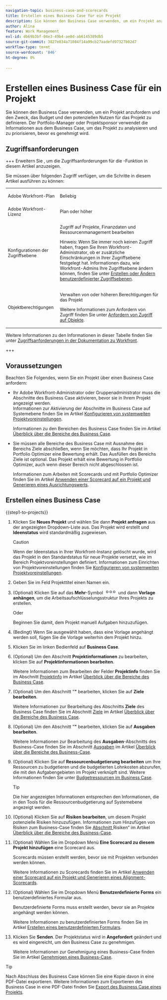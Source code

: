 ```yaml
---
navigation-topic: business-case-and-scorecards
title: Erstellen eines Business Case für ein Projekt
description: Sie können den Business Case verwenden, um ein Projekt anzufordern und den Zweck, das Budget und den potenziellen Nutzen für das Projekt zu definieren. Der Portfolio-Manager oder Projektsponsor verwendet die Informationen aus dem Business Case, um das Projekt zu analysieren und zu priorisieren, bevor es genehmigt wird.
author: Alina
feature: Work Management
exl-id: db69b3bf-04e3-49b4-ae0d-ab6145389db5
source-git-commit: 3827e834a71084f14a99cb27aadefd97327b02d7
workflow-type: tm+mt
source-wordcount: '846'
ht-degree: 0%

---
```


# Erstellen eines Business Case für ein Projekt

Sie können den Business Case verwenden, um ein Projekt anzufordern und den Zweck, das Budget und den potenziellen Nutzen für das Projekt zu definieren. Der Portfolio-Manager oder Projektsponsor verwendet die Informationen aus dem Business Case, um das Projekt zu analysieren und zu priorisieren, bevor es genehmigt wird.

## Zugriffsanforderungen

+++ Erweitern Sie , um die Zugriffsanforderungen für die -Funktion in diesem Artikel anzuzeigen.

Sie müssen über folgenden Zugriff verfügen, um die Schritte in diesem Artikel ausführen zu können:

<table style="table-layout:auto"> 
 <col> 
 <col> 
 <tbody> 
  <tr> 
   <td role="rowheader">Adobe Workfront-Plan</td> 
   <td> <p>Beliebig </p> </td> 
  </tr> 
  <tr> 
   <td role="rowheader">Adobe Workfront-Lizenz</td> 
   <td> <p>Plan oder höher</p> </td> 
  </tr> 
  <tr> 
   <td role="rowheader">Konfigurationen der Zugriffsebene</td> 
   <td> <p>Zugriff auf Projekte, Finanzdaten und Ressourcenmanagement bearbeiten</p> <p>Hinweis: Wenn Sie immer noch keinen Zugriff haben, fragen Sie Ihren Workfront-Administrator, ob er zusätzliche Einschränkungen in Ihrer Zugriffsebene festgelegt hat. Informationen dazu, wie Workfront-Admins Ihre Zugriffsebene ändern können, finden Sie unter <a href="../../../administration-and-setup/add-users/configure-and-grant-access/create-modify-access-levels.md" class="MCXref xref">Erstellen oder Ändern benutzerdefinierter Zugriffsebenen</a>.</p> </td> 
  </tr> 
  <tr> 
   <td role="rowheader">Objektberechtigungen</td> 
   <td> <p>Verwalten von oder höheren Berechtigungen für das Projekt</p> <p>Weitere Informationen zum Anfordern von Zugriff finden Sie unter <a href="../../../workfront-basics/grant-and-request-access-to-objects/request-access.md" class="MCXref xref">Anfordern von Zugriff auf Objekte</a>.</p> </td> 
  </tr> 
 </tbody> 
</table>

Weitere Informationen zu den Informationen in dieser Tabelle finden Sie unter [Zugriffsanforderungen in der Dokumentation zu Workfront](/help/quicksilver/administration-and-setup/add-users/access-levels-and-object-permissions/access-level-requirements-in-documentation.md).

+++

## Voraussetzungen

Beachten Sie Folgendes, wenn Sie ein Projekt über einen Business Case anfordern:

* Ihr Adobe Workfront-Administrator oder Gruppenadministrator muss die Abschnitte des Business Case aktivieren, bevor sie in Ihrem Projekt angezeigt werden.\
  Informationen zur Aktivierung der Abschnitte im Business Case auf Systemebene finden Sie im Artikel [Konfigurieren von systemweiten Projektvoreinstellungen](../../../administration-and-setup/set-up-workfront/configure-system-defaults/set-project-preferences.md).

  Informationen zu den Bereichen des Business Case finden Sie im Artikel [Überblick über die Bereiche des Business Case](../../../manage-work/projects/define-a-business-case/areas-of-business-case.md).

* Sie müssen alle Bereiche des Business Case mit Ausnahme des Bereichs Ziele abschließen, wenn Sie möchten, dass Ihr Projekt in Portfolio Optimizer eine Bewertung erhält. Das Ausfüllen des Bereichs Ziele ist optional. Das Projekt erhält eine Bewertung in Portfolio Optimizer, auch wenn dieser Bereich nicht abgeschlossen ist.

  Informationen zum Arbeiten mit Scorecards und mit Portfolio Optimizer finden Sie im Artikel [Anwenden einer Scorecard auf ein Projekt und Generieren eines Ausrichtungswerts](../../../manage-work/projects/define-a-business-case/apply-scorecard-to-project-to-generate-alignment-score.md).

## Erstellen eines Business Case

{{step1-to-projects}}

1. Klicken Sie **Neues Projekt** und wählen Sie dann **Projekt anfragen** aus der angezeigten Dropdown-Liste aus. Das Projekt wird erstellt und **Ideenstatus** wird standardmäßig zugewiesen.

   >[!CAUTION]
   >
   >Wenn der Ideenstatus in Ihrer Workfront-Instanz gelöscht wurde, wird das Projekt in den Standardstatus für neue Projekte versetzt, wie im Bereich Projektvoreinstellungen definiert. Informationen zum Einrichten von Projektvoreinstellungen finden Sie [Konfigurieren von systemweiten Projektvoreinstellungen](../../../administration-and-setup/set-up-workfront/configure-system-defaults/set-project-preferences.md).

1. Geben Sie im Feld Projekttitel einen Namen ein.
1. (Optional) Klicken Sie auf das **Mehr**-Symbol ![Mehr-Symbol](assets/qs-more-icon-on-an-object.png) und dann **Vorlage anhängen**, um die Arbeitsaufschlüsselungsstruktur Ihres Projekts zu erstellen.

   Oder

   Beginnen Sie damit, dem Projekt manuell Aufgaben hinzuzufügen.

1. (Bedingt) Wenn Sie ausgewählt haben, dass eine Vorlage angehängt werden soll, fügen Sie die Vorlage weiterhin dem Projekt hinzu.
1. Klicken Sie im linken Bedienfeld auf **Business Case**.
1. (Optional) Um den Abschnitt **Projektinformationen** zu bearbeiten, klicken Sie auf **Projektinformationen bearbeiten**. 

   Weitere Informationen zum Bearbeiten der Felder **Projektinfo** finden Sie im Abschnitt [Projektinfo](../../../manage-work/projects/define-a-business-case/areas-of-business-case.md#project-info) im Artikel [Überblick über die Bereiche des Business Case](../../../manage-work/projects/define-a-business-case/areas-of-business-case.md).

1. (Optional) Um den Abschnitt &quot;**&quot;** bearbeiten, klicken Sie auf **Ziele bearbeiten**.

   Weitere Informationen zur Bearbeitung des Abschnitts **Ziele** des Business Case finden Sie im Abschnitt [Ziele](../../../manage-work/projects/define-a-business-case/areas-of-business-case.md#goals) im Artikel [Überblick über die Bereiche des Business Case](../../../manage-work/projects/define-a-business-case/areas-of-business-case.md).

1. (Optional) Um den Abschnitt &quot;**&quot;** bearbeiten, klicken Sie auf **Ausgaben bearbeiten**.

   Weitere Informationen zur Bearbeitung des **Ausgaben**-Abschnitts des Business-Case finden Sie im Abschnitt [Ausgaben](../../../manage-work/projects/define-a-business-case/areas-of-business-case.md#expenses) im Artikel [Überblick über die Bereiche des Business-Case](../../../manage-work/projects/define-a-business-case/areas-of-business-case.md).

1. (Optional) Klicken Sie auf **Ressourcenbudgetierung bearbeiten** um Ihre Ressourcen zu budgetieren und die budgetierten Lohnkosten abzurufen, die mit den Aufgabengebieten im Projekt verknüpft sind. Weitere Informationen finden Sie unter [Budgetressourcen im Business Case](../../../manage-work/projects/define-a-business-case/budget-resources-in-business-case.md).

   >[!TIP]
   >
   >Die hier angezeigten Informationen entsprechen den Informationen, die in den Tools für die Ressourcenbudgetierung auf Systemebene angezeigt werden.

1. (Optional) Klicken Sie auf **Risiken bearbeiten**, um diesem Projekt potenzielle Risiken hinzuzufügen. Informationen zum Hinzufügen von Risiken zum Business-Case finden Sie [ Abschnitt ](../../../manage-work/projects/define-a-business-case/areas-of-business-case.md#risks)Risiken“ im Artikel [Überblick über die Bereiche des Business-Case](../../../manage-work/projects/define-a-business-case/areas-of-business-case.md).
1. (Optional) Wählen Sie im Dropdown **&#x200B;**&#x200B;Menü **Eine Scorecard zu diesem Projekt hinzufügen** eine Scorecard aus.

   Scorecards müssen erstellt werden, bevor sie mit Projekten verbunden werden können.

   Weitere Informationen zu Scorecards finden Sie im Artikel [Anwenden einer Scorecard auf ein Projekt und Generieren eines Alignment-Scorecards](../../../manage-work/projects/define-a-business-case/apply-scorecard-to-project-to-generate-alignment-score.md).

1. (Optional) Wählen Sie im Dropdown **&#x200B;**&#x200B;Menü **Benutzerdefinierte Forms** ein benutzerdefiniertes Formular aus.

   Benutzerdefinierte Forms muss erstellt werden, bevor sie an Projekte angehängt werden können.

   Weitere Informationen zu benutzerdefinierten Forms finden Sie im Artikel [Erstellen eines benutzerdefinierten Formulars](/help/quicksilver/administration-and-setup/customize-workfront/create-manage-custom-forms/form-designer/design-a-form/design-a-form.md).

1. Klicken Sie **Senden**. Der Projektstatus wird in **Angefordert** geändert und es wird eingereicht, um den Business Case zu genehmigen.

   Weitere Informationen zur Genehmigung eines Business-Case finden Sie im Artikel [Genehmigen eines Business-Case](../../../manage-work/projects/define-a-business-case/approve-business-case.md).


>[!TIP]
>
> Nach Abschluss des Business Case können Sie eine Kopie davon in eine PDF-Datei exportieren. Weitere Informationen zum Exportieren des Business Case in eine PDF-Datei finden Sie [Export des Business Case eines Projekts](/help/quicksilver/manage-work/projects/define-a-business-case/export-business-case.md).


